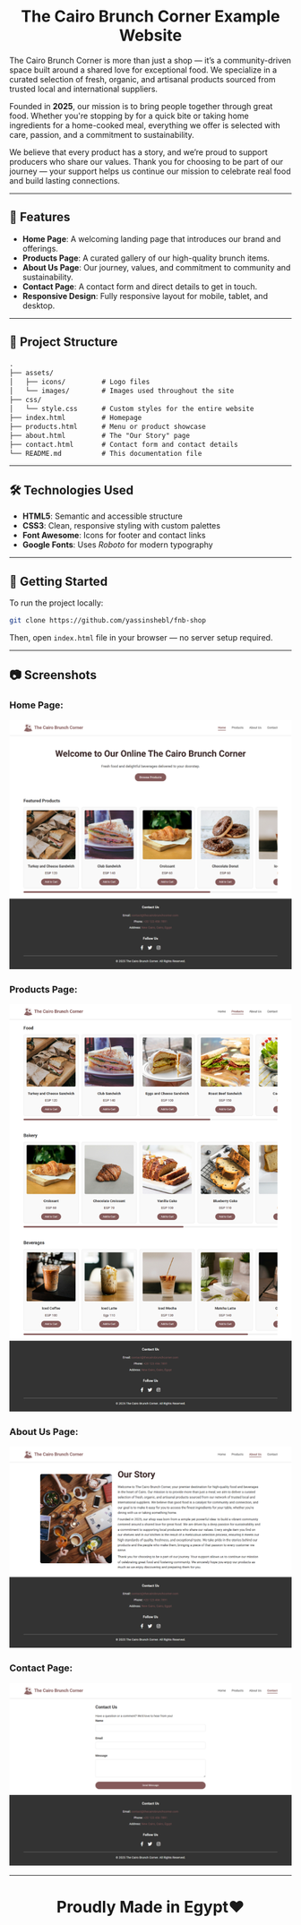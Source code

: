 <h1 align="center">The Cairo Brunch Corner Example Website</h1>

The Cairo Brunch Corner is more than just a shop — it’s a community-driven space built around a shared love for exceptional food. We specialize in a curated selection of fresh, organic, and artisanal products sourced from trusted local and international suppliers.

Founded in **2025**, our mission is to bring people together through great food. Whether you're stopping by for a quick bite or taking home ingredients for a home-cooked meal, everything we offer is selected with care, passion, and a commitment to sustainability.

We believe that every product has a story, and we’re proud to support producers who share our values. Thank you for choosing to be part of our journey — your support helps us continue our mission to celebrate real food and build lasting connections.


---

## 🌟 Features

- **Home Page**: A welcoming landing page that introduces our brand and offerings.
- **Products Page**: A curated gallery of our high-quality brunch items.
- **About Us Page**: Our journey, values, and commitment to community and sustainability.
- **Contact Page**: A contact form and direct details to get in touch.
- **Responsive Design**: Fully responsive layout for mobile, tablet, and desktop.

---

## 📁 Project Structure

```plaintext
.
├── assets/
│   ├── icons/         # Logo files
│   └── images/        # Images used throughout the site
├── css/
│   └── style.css      # Custom styles for the entire website
├── index.html         # Homepage
├── products.html      # Menu or product showcase
├── about.html         # The "Our Story" page
├── contact.html       # Contact form and contact details
└── README.md          # This documentation file
````

---

## 🛠️ Technologies Used

* **HTML5**: Semantic and accessible structure
* **CSS3**: Clean, responsive styling with custom palettes
* **Font Awesome**: Icons for footer and contact links
* **Google Fonts**: Uses *Roboto* for modern typography

---

## 🚀 Getting Started

To run the project locally:

```bash
git clone https://github.com/yassinshebl/fnb-shop
```

Then, open `index.html` file in your browser — no server setup required.

---

## 📷 Screenshots
### Home Page:
![Homepage Screenshot](./assets/images/homepage-preview.png)
### Products Page:
![Products Page Screenshot](./assets/images/product-preview.png)
### About Us Page:
![About Us Page Screenshot](./assets/images/aboutus-preview.png)
### Contact Page:
![contact Page Screenshot](./assets/images/contact-preview.png)


---
<h1 align="center">Proudly Made in Egypt❤️</h1>

